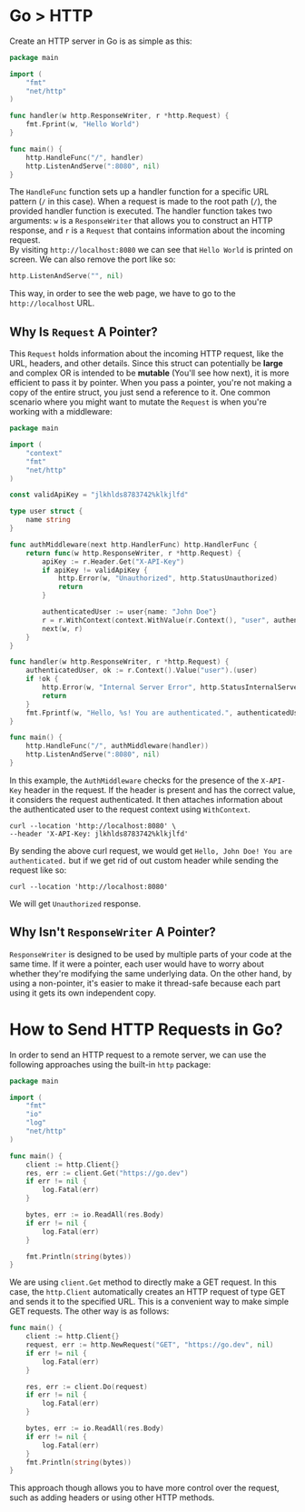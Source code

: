 # Go > HTTP

Create an HTTP server in Go is as simple as this:

```go
package main

import (
	"fmt"
	"net/http"
)

func handler(w http.ResponseWriter, r *http.Request) {
	fmt.Fprint(w, "Hello World")
}

func main() {
	http.HandleFunc("/", handler)
	http.ListenAndServe(":8080", nil)
}
```

The `HandleFunc` function sets up a handler function for a specific URL pattern (`/` in this case). When a request is made to the root path (`/`), the provided handler function is executed. The handler function takes two arguments: `w` is a `ResponseWriter` that allows you to construct an HTTP response, and `r` is a `Request` that contains information about the incoming request.  
By visiting `http://localhost:8080` we can see that `Hello World` is printed on screen. We can also remove the port like so:

```go
http.ListenAndServe("", nil)
```

This way, in order to see the web page, we have to go to the `http://localhost` URL.

## Why Is `Request` A Pointer?

This `Request` holds information about the incoming HTTP request, like the URL, headers, and other details. Since this struct can potentially be **large** and complex OR is intended to be **mutable** (You'll see how next), it is more efficient to pass it by pointer. When you pass a pointer, you're not making a copy of the entire struct, you just send a reference to it. One common scenario where you might want to mutate the `Request` is when you're working with a middleware:

```go
package main

import (
	"context"
	"fmt"
	"net/http"
)

const validApiKey = "jlkhlds8783742%klkjlfd"

type user struct {
	name string
}

func authMiddleware(next http.HandlerFunc) http.HandlerFunc {
	return func(w http.ResponseWriter, r *http.Request) {
		apiKey := r.Header.Get("X-API-Key")
		if apiKey != validApiKey {
			http.Error(w, "Unauthorized", http.StatusUnauthorized)
			return
		}

		authenticatedUser := user{name: "John Doe"}
		r = r.WithContext(context.WithValue(r.Context(), "user", authenticatedUser))
		next(w, r)
	}
}

func handler(w http.ResponseWriter, r *http.Request) {
	authenticatedUser, ok := r.Context().Value("user").(user)
	if !ok {
		http.Error(w, "Internal Server Error", http.StatusInternalServerError)
		return
	}
	fmt.Fprintf(w, "Hello, %s! You are authenticated.", authenticatedUser.name)
}

func main() {
	http.HandleFunc("/", authMiddleware(handler))
	http.ListenAndServe(":8080", nil)
}
```

In this example, the `AuthMiddleware` checks for the presence of the `X-API-Key` header in the request. If the header is present and has the correct value, it considers the request authenticated. It then attaches information about the authenticated user to the request context using `WithContext`.

```text
curl --location 'http://localhost:8080' \
--header 'X-API-Key: jlkhlds8783742%klkjlfd'
```

By sending the above curl request, we would get `Hello, John Doe! You are authenticated.` but if we get rid of out custom header while sending the request like so:

```text
curl --location 'http://localhost:8080'
```

We will get `Unauthorized` response.

## Why Isn't `ResponseWriter` A Pointer?

`ResponseWriter` is designed to be used by multiple parts of your code at the same time. If it were a pointer, each user would have to worry about whether they're modifying the same underlying data. On the other hand, by using a non-pointer, it's easier to make it thread-safe because each part using it gets its own independent copy.

# How to Send HTTP Requests in Go?

In order to send an HTTP request to a remote server, we can use the following approaches using the built-in `http` package:

```go
package main

import (
	"fmt"
	"io"
	"log"
	"net/http"
)

func main() {
	client := http.Client{}
	res, err := client.Get("https://go.dev")
	if err != nil {
		log.Fatal(err)
	}

	bytes, err := io.ReadAll(res.Body)
	if err != nil {
		log.Fatal(err)
	}

	fmt.Println(string(bytes))
}
```

We are using `client.Get` method to directly make a GET request. In this case, the `http.Client` automatically creates an HTTP request of type GET and sends it to the specified URL. This is a convenient way to make simple GET requests. The other way is as follows:

```go
func main() {
	client := http.Client{}
	request, err := http.NewRequest("GET", "https://go.dev", nil)
	if err != nil {
		log.Fatal(err)
	}

	res, err := client.Do(request)
	if err != nil {
		log.Fatal(err)
	}

	bytes, err := io.ReadAll(res.Body)
	if err != nil {
		log.Fatal(err)
	}
	fmt.Println(string(bytes))
}
```

This approach though allows you to have more control over the request, such as adding headers or using other HTTP methods.

